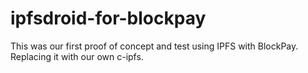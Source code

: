 # ipfsdroid-for-blockpay
This was our first proof of concept and test using IPFS with BlockPay. Replacing it with our own c-ipfs.
